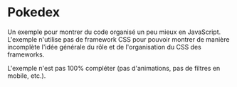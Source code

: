 # Pokedex

Un exemple pour montrer du code organisé un peu mieux en JavaScript. L'exemple n'utilise pas de framework CSS pour pouvoir montrer de manière incomplète l'idée générale du rôle et de l'organisation du CSS des frameworks.

L'exemple n'est pas 100% compléter (pas d'animations, pas de filtres en mobile, etc.).